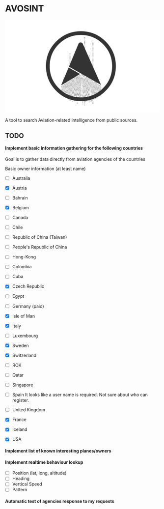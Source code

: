 # AVOSINT
![Logo of AVOSINT](./logo/AVOSINT.svg)

A tool to search Aviation-related intelligence from public sources.

## TODO

#### Implement basic information gathering for the following countries

Goal is to gather data directly from aviation agencies of the countries

Basic owner information (at least name)
- [ ] Australia
- [x] Austria
- [ ] Bahrain
- [x] Belgium
- [ ] Canada
- [ ] Chile
- [ ] Republic of China (Taiwan)
- [ ] People's Republic of China
- [ ] Hong-Kong
- [ ] Colombia
- [ ] Cuba
- [x] Czech Republic
- [ ] Egypt
- [ ] Germany (paid)
- [x] Isle of Man
- [x] Italy
- [ ] Luxembourg
- [x] Sweden
- [x] Switzerland
- [ ] ROK
- [ ] Qatar
- [ ] Singapore
- [ ] Spain
It looks like a user name is required. Not sure about who can register.
- [ ] United Kingdom
- [x] France
- [x] Iceland
- [x] USA


#### Implement list of known interesting planes/owners


#### Implement realtime behaviour lookup
- [ ] Position (lat, long, altitude)
- [ ] Heading
- [ ] Vertical Speed
- [ ] Pattern

#### Automatic test of agencies response to my requests
